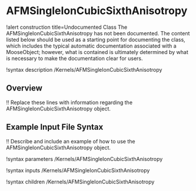 # AFMSingleIonCubicSixthAnisotropy

!alert construction title=Undocumented Class
The AFMSingleIonCubicSixthAnisotropy has not been documented. The content listed below should be used as a starting point for
documenting the class, which includes the typical automatic documentation associated with a
MooseObject; however, what is contained is ultimately determined by what is necessary to make the
documentation clear for users.

!syntax description /Kernels/AFMSingleIonCubicSixthAnisotropy

## Overview

!! Replace these lines with information regarding the AFMSingleIonCubicSixthAnisotropy object.

## Example Input File Syntax

!! Describe and include an example of how to use the AFMSingleIonCubicSixthAnisotropy object.

!syntax parameters /Kernels/AFMSingleIonCubicSixthAnisotropy

!syntax inputs /Kernels/AFMSingleIonCubicSixthAnisotropy

!syntax children /Kernels/AFMSingleIonCubicSixthAnisotropy

